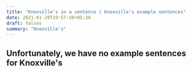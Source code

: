 ```yaml
---
title: "Knoxville's in a sentence | Knoxville's example sentences"
date: 2021-01-20T19:57:50+05:30
draft: falses
summary: "Knoxville's"
---
```

## Unfortunately, we have no example sentences for Knoxville's                 
